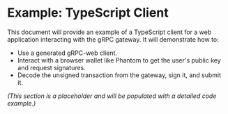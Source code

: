 # Example: TypeScript Client

This document will provide an example of a TypeScript client for a web application interacting with the gRPC gateway. It will demonstrate how to:
- Use a generated gRPC-web client.
- Interact with a browser wallet like Phantom to get the user's public key and request signatures.
- Decode the unsigned transaction from the gateway, sign it, and submit it.

*(This section is a placeholder and will be populated with a detailed code example.)*